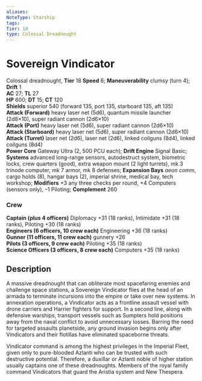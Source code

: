 ```yaml
---
aliases: 
NoteType: Starship
tags: 
Tier: 18
type: Colossal Dreadnought
---
```


# Sovereign Vindicator

Colossal dreadnought, **Tier** 18 
**Speed** 6; **Maneuverability** clumsy (turn 4); **Drift** 1  
**AC** 27; **TL** 27  
**HP** 600; **DT** 15; **CT** 120  
**Shields** superior 540 (forward 135, port 135, starboard 135, aft 135)  
**Attack (Forward)** heavy laser net (5d6), quantum missile launcher (2d8×10), super radiant cannon (2d6×10)  
**Attack (Port)** heavy laser net (5d6), super radiant cannon (2d6×10)  
**Attack (Starboard)** heavy laser net (5d6), super radiant cannon (2d6×10)  
**Attack (Turret)** laser net (2d6), laser net (2d6), linked coilguns (8d4), linked coilguns (8d4)  
**Power Core** Gateway Ultra (2, 500 PCU each); **Drift Engine** Signal Basic; **Systems** advanced long-range sensors, autodestruct system, biometric locks, crew quarters (good), extra weapon mount (2 light turrets), mk 3 trinode computer, mk 7 armor, mk 8 defenses; **Expansion Bays** _aeon comm_, cargo holds (8), hangar bays (2), imperial shrine, medical bay, tech workshop; **Modifiers** +3 any three checks per round, +4 Computers (sensors only), –1 Piloting; **Complement** 260

### Crew

**Captain (plus 4 officers)** Diplomacy +31 (18 ranks), Intimidate +31 (18 ranks), Piloting +30 (18 ranks)  
**Engineers (6 officers, 10 crew each)** Engineering +36 (18 ranks)  
**Gunner (11 officers, 11 crew each)** gunnery +26  
**Pilots (3 officers, 9 crew each)** Piloting +35 (18 ranks)  
**Science Officers (3 officers, 8 crew each)** Computers +35 (18 ranks)

## Description

A massive dreadnought that can obliterate most spacefaring enemies and challenge space stations, a Sovereign Vindicator flies at the head of an armada to terminate incursions into the empire or take over new systems. In annexation operations, a Vindicator acts as a frontline assault vessel with drone carriers and Harrier fighters for support. In a second line, along with defensive warships, transport vessels such as Sumpters hold positions away from the naval conflict to avoid unnecessary losses. Barring the need for targeted assaults planetside, any ground invasion begins only after Vindicators and their flotillas have eliminated spaceborne threats.  
  
Vindicator command is among the highest privileges in the Imperial Fleet, given only to pure-blooded Azlanti who can be trusted with such destructive potential. Therefore, a duxillar or Azlanti noble of higher station usually captains one of these dreadnoughts. Members of the royal family command Vindicators that guard the Aristia system and New Thespera.